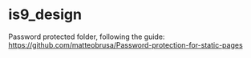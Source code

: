 ﻿# is9_design

Password protected folder, following the guide: https://github.com/matteobrusa/Password-protection-for-static-pages
